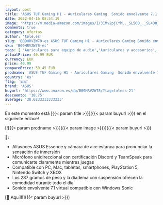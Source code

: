 ```yaml
---
layout: post
title: 'ASUS TUF Gaming H1 - Auriculares Gaming  Sonido envolvente 7.1  graves potentes  micrófono compatible con Discord y TeamSpeak  diseño cómodo y ligero y compatibilidad con PC  PS5  Switch y XBOX  Negro'
date: 2022-04-16 08:54:19
image: 'https://m.media-amazon.com/images/I/31Mv2pjCYhL._SL500_._SL400_.jpg'
comments: true
category: ofertas
author: 'tole.es'
slug: 'B09HRVZW78-es ASUS TUF Gaming H1 - Auriculares Gaming Sonido envolvente...'
sku: 'B09HRVZW78-es'
tags: [ 'Auriculares para equipo de audio','Auriculares y accesorios','Electrónica','asus','ps5','xbox','🇪🇸', ]
actualPrice: 40.99 EUR
currency: EUR
price: 40.99
comparePrice: 50.45 EUR
prodname: 'ASUS TUF Gaming H1 - Auriculares Gaming  Sonido envolvente 7.1  graves potentes  micrófono compatible con Discord y TeamSpeak  diseño cómodo y ligero y compatibilidad con PC  PS5  Switch y XBOX  Negro'
country: 'es'
flag: '🇪🇸'
brand: 'ASUS'
buyurl: 'https://www.amazon.es/dp/B09HRVZW78/?tag=tolees-21'
descuento: '18.75'
average: '38.6233333333333'
---
```


En este momento está [{{< param title >}}]({{< param buyurl >}}) en el siguiente enlace!

[![{{< param prodname >}}]({{< param image >}})]({{< param buyurl >}})

🔎:

- Altavoces ASUS Essence y cámara de aire estanca para pronunciar la sensación de inmersión
- Micrófono unidireccional con certificación Discord y TeamSpeak para comunicarte claramente mientras juegas
- Compatible con PC, Mac, tabletas, smartphones, PlayStation 5, Nintendo Switch y XBOX
- Los 287 gramos de peso y la diadema con suspensión ofrecen la comodidad durante todo el día
- Sonido envolvente 7.1 virtual compatible con Windows Sonic

[🛒 Aquí!!!]({{< param buyurl >}})
